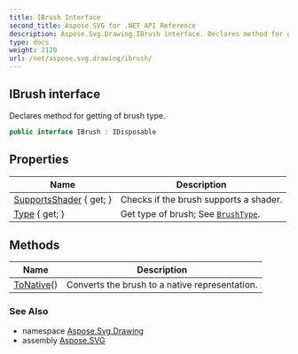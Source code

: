 ```yaml
---
title: IBrush Interface
second_title: Aspose.SVG for .NET API Reference
description: Aspose.Svg.Drawing.IBrush interface. Declares method for getting of brush type
type: docs
weight: 2120
url: /net/aspose.svg.drawing/ibrush/
---
```

## IBrush interface

Declares method for getting of brush type.

```csharp
public interface IBrush : IDisposable
```

## Properties

| Name | Description |
| --- | --- |
| [SupportsShader](../../aspose.svg.drawing/ibrush/supportsshader/) { get; } | Checks if the brush supports a shader. |
| [Type](../../aspose.svg.drawing/ibrush/type/) { get; } | Get type of brush; See [`BrushType`](../brushtype/). |

## Methods

| Name | Description |
| --- | --- |
| [ToNative](../../aspose.svg.drawing/ibrush/tonative/)() | Converts the brush to a native representation. |

### See Also

* namespace [Aspose.Svg.Drawing](../../aspose.svg.drawing/)
* assembly [Aspose.SVG](../../)
